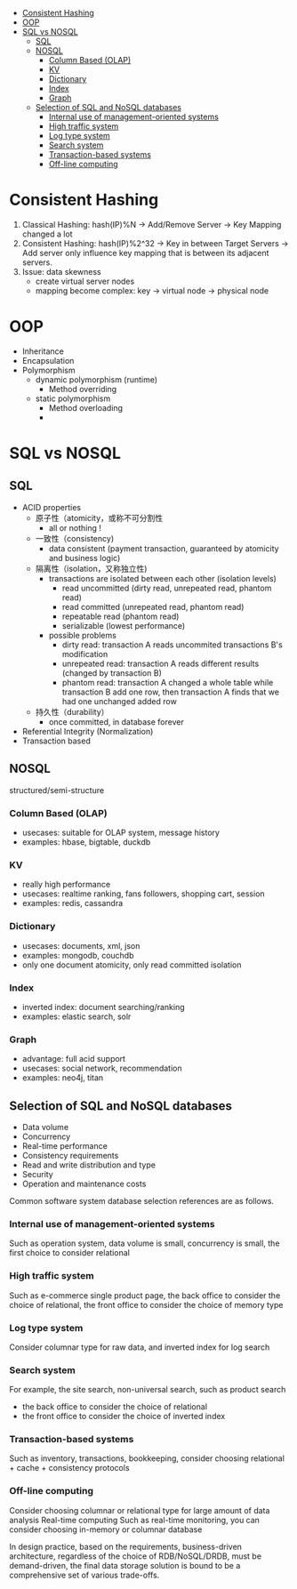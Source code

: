 - [Consistent Hashing](#consistent-hashing)
- [OOP](#oop)
- [SQL vs NOSQL](#sql-vs-nosql)
  - [SQL](#sql)
  - [NOSQL](#nosql)
    - [Column Based (OLAP)](#column-based-olap)
    - [KV](#kv)
    - [Dictionary](#dictionary)
    - [Index](#index)
    - [Graph](#graph)
  - [Selection of SQL and NoSQL databases](#selection-of-sql-and-nosql-databases)
    - [Internal use of management-oriented systems](#internal-use-of-management-oriented-systems)
    - [High traffic system](#high-traffic-system)
    - [Log type system](#log-type-system)
    - [Search system](#search-system)
    - [Transaction-based systems](#transaction-based-systems)
    - [Off-line computing](#off-line-computing)


# Consistent Hashing
1. Classical Hashing: hash(IP)%N -> Add/Remove Server -> Key Mapping changed a lot 
2. Consistent Hashing: hash(IP)%2^32 -> Key in between Target Servers -> Add server only influence key mapping that is between its adjacent servers.
3. Issue: data skewness
   - create virtual server nodes 
   - mapping become complex: key -> virtual node -> physical node


# OOP 
- Inheritance
- Encapsulation
- Polymorphism
  - dynamic polymorphism (runtime)
    - Method overriding
  - static polymorphism
    - Method overloading
    - 
# SQL vs NOSQL
## SQL
- ACID properties
  - 原子性（atomicity，或称不可分割性
    - all or nothing !
  - 一致性（consistency)
    - data consistent (payment transaction, guaranteed by atomicity and business logic)
  - 隔离性（isolation，又称独立性)
    - transactions are isolated between each other (isolation levels)
      - read uncommitted (dirty read, unrepeated read, phantom read)
      - read committed (unrepeated read, phantom read)
      - repeatable read (phantom read)
      - serializable (lowest performance)
    - possible problems
      - dirty read: transaction A reads uncommited transactions B's modification
      - unrepeated read: transaction A reads different results (changed by transaction B)
      - phantom read: transaction A changed a whole table while transaction B add one row, then transaction A finds that we had one unchanged added row
  - 持久性（durability）
    - once committed, in database forever
- Referential Integrity (Normalization)
- Transaction based 
  
## NOSQL
structured/semi-structure

### Column Based (OLAP)
- usecases: suitable for OLAP system, message history
- examples: hbase, bigtable, duckdb

### KV
- really high performance
- usecases: realtime ranking, fans followers, shopping cart, session
- examples: redis, cassandra

### Dictionary 
- usecases: documents, xml, json
- examples: mongodb, couchdb
- only one document atomicity, only read committed isolation

### Index
- inverted index: document searching/ranking
- examples: elastic search, solr

### Graph
- advantage: full acid support
- usecases: social network, recommendation
- examples: neo4j, titan


## Selection of SQL and NoSQL databases

- Data volume
- Concurrency
- Real-time performance
- Consistency requirements
- Read and write distribution and type
- Security
- Operation and maintenance costs

Common software system database selection references are as follows.

### Internal use of management-oriented systems
Such as operation system, data volume is small, concurrency is small, the first choice to consider relational

### High traffic system
Such as e-commerce single product page, the back office to consider the choice of relational, the front office to consider the choice of memory type

### Log type system
Consider columnar type for raw data, and inverted index for log search

### Search system
For example, the site search, non-universal search, such as product search
- the back office to consider the choice of relational
- the front office to consider the choice of inverted index

### Transaction-based systems
Such as inventory, transactions, bookkeeping, consider choosing relational + cache + consistency protocols

### Off-line computing
Consider choosing columnar or relational type for large amount of data analysis
Real-time computing
Such as real-time monitoring, you can consider choosing in-memory or columnar database

In design practice, based on the requirements, business-driven architecture, regardless of the choice of RDB/NoSQL/DRDB, must be demand-driven, the final data storage solution is bound to be a comprehensive set of various trade-offs.
